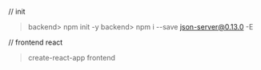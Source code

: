 // init
> backend> npm init -y
> backend> npm i --save json-server@0.13.0 -E

// frontend react
> create-react-app frontend